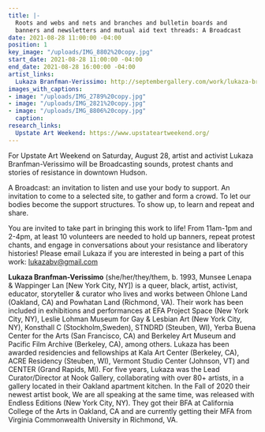 ```yaml
---
title: |-
  Roots and webs and nets and branches and bulletin boards and
  banners and newsletters and mutual aid text threads: A Broadcast
date: 2021-08-28 11:00:00 -04:00
position: 1
key_image: "/uploads/IMG_8802%20copy.jpg"
start_date: 2021-08-28 11:00:00 -04:00
end_date: 2021-08-28 16:00:00 -04:00
artist_links:
  Lukaza Branfman-Verissimo: http://septembergallery.com/work/lukaza-branfman-verissimo.html
images_with_captions:
- image: "/uploads/IMG_2789%20copy.jpg"
- image: "/uploads/IMG_2821%20copy.jpg"
- image: "/uploads/IMG_8806%20copy.jpg"
  caption: 
research_links:
  Upstate Art Weekend: https://www.upstateartweekend.org/
---
```


For Upstate Art Weekend on Saturday, August 28, artist and activist Lukaza Branfman-Verissimo will be Broadcasting sounds, protest chants and stories of resistance in downtown Hudson.

A Broadcast: an invitation to listen and use your body to support. An invitation to come to a selected site, to gather and form a crowd. To let our bodies become the support structures. To show up, to learn and repeat and share.

You are invited to take part in bringing this work to life! From 11am-1pm and 2-4pm, at least 10 volunteers are needed to hold up banners, repeat protest chants, and engage in conversations about your resistance and liberatory histories! Please email Lukaza if you are interested in being a part of this work: lukazabv@gmail.com

<b>Lukaza Branfman-Verissimo</b> (she/her/they/them, b. 1993, Munsee Lenapa & Wappinger Lan [New York City, NY]) is a queer, black, artist, activist, educator, storyteller & curator who lives and works between Ohlone Land (Oakland, CA) and Powhatan Land (Richmond, VA). Their work has been included in exhibitions and performances at EFA Project Space (New York City, NY), Leslie Lohman Museum for Gay & Lesbian Art (New York City, NY), Konsthall C (Stockholm,Sweden), STNDRD (Steuben, WI), Yerba Buena Center for the Arts (San Francisco, CA) and Berkeley Art Museum and Pacific Film Archive (Berkeley, CA), among others. Lukaza has been awarded residencies and fellowships at Kala Art Center (Berkeley, CA), ACRE Residency (Steuben, WI), Vermont Studio Center (Johnson, VT) and CENTER (Grand Rapids, MI). For five years, Lukaza was the Lead Curator/Director at Nook Gallery, collaborating with over 80+ artists, in a gallery located in their Oakland apartment kitchen. In the Fall of 2020 their newest artist book, We are all speaking at the same time, was released with Endless Editions (New York City, NY). They got their BFA at California College of the Arts in Oakland, CA and are currently getting their MFA from Virginia Commonwealth University in Richmond, VA.